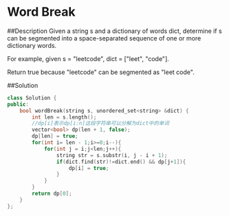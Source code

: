 Word Break
======

##Description
Given a string s and a dictionary of words dict, determine if s can be segmented into a space-separated sequence of one or more dictionary words.

For example, given
s = "leetcode",
dict = ["leet", "code"].

Return true because "leetcode" can be segmented as "leet code".

##Solution
```cpp
class Solution {
public:
    bool wordBreak(string s, unordered_set<string> &dict) {
        int len = s.length();
        //dp[i]表示dp[i:n]这段字符串可以分解为dict中的单词
        vector<bool> dp(len + 1, false); 
        dp[len] = true;
        for(int i= len - 1;i>=0;i--){
            for(int j = i;j<len;j++){
                string str = s.substr(i, j - i + 1);
                if(dict.find(str)!=dict.end() && dp[j+1]){
                    dp[i] = true;
                }
            }
        }
        return dp[0];
    }
};
```
